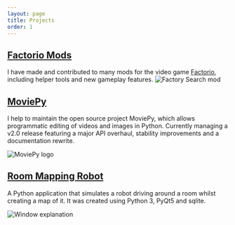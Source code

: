 ```yaml
---
layout: page
title: Projects
order: 1
---
```


## [Factorio Mods](https://mods.factorio.com/user/Xorimuth)

I have made and contributed to many mods for the video game [Factorio](https://factorio.com), including helper tools and new gameplay features.
![Factory Search mod](https://assets-mod.factorio.com/assets/4ba579a7df759afa234ac36c1362b4d04f30167e.png)

## [MoviePy](https://github.com/Zulko/moviepy)

I help to maintain the open source project MoviePy, which allows programmatic editing of videos and images in Python. Currently managing a v2.0 release featuring a major API overhaul, stability improvements and a documentation rewrite.

![MoviePy logo](https://raw.githubusercontent.com/Zulko/moviepy/master/docs/_static/medias/logo.png)


## [Room Mapping Robot](https://github.com/tburrows13/Room-Mapping-Robot)

A Python application that simulates a robot driving around a room whilst creating a map of it. It was created using Python 3, PyQt5 and sqlite.

![Window explanation](https://imgur.com/mkKLr31.png)
